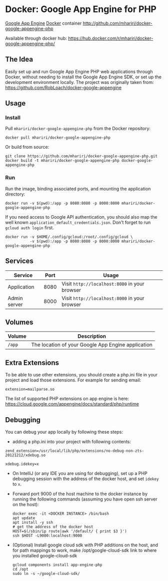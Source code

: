 # Docker: Google App Engine for PHP

[Google App Engine](https://developers.google.com/appengine/) [Docker](http://docker.com) container
http://github.com/mhariri/docker-google-appengine-php

Available through docker hub: https://hub.docker.com/r/mhariri/docker-google-appengine-php/


## The Idea

Easily set up and run Google App Engine PHP web applications through Docker, without
needing to install the Google App Engine SDK, or set up the development
environment locally.
The project was originally taken from: https://github.com/RobLoach/docker-google-appengine


## Usage

### Install

Pull `mhariri/docker-google-appengine-php` from the Docker repository:
```
docker pull mhariri/docker-google-appengine-php
```

Or build from source:
```
git clone https://github.com/mhariri/docker-google-appengine-php.git
docker build -t mhariri/docker-google-appengine-php docker-google-appengine-php
```

### Run

Run the image, binding associated ports, and mounting the
application directory:

```
docker run -v $(pwd):/app -p 8080:8080 -p 8000:8000 mhariri/docker-google-appengine-php
```

If you need access to Google API authentication, you should also map the well known
`application_default_credentials.json`. Don't forget to run `gcloud auth login` first.

```
docker run -v $HOME/.config/gcloud:/root/.config/gcloud \
           -v $(pwd):/app -p 8080:8080 -p 8000:8000 mhariri/docker-google-appengine-php
```

## Services

Service      | Port | Usage
-------------|------|------
Application  | 8080 | Visit `http://localhost:8080` in your browser
Admin server | 8000 | Visit `http://localhost:8000` in your browser


## Volumes

Volume          | Description
----------------|-------------
`/app`          | The location of your Google App Engine application

## Extra Extensions
To be able to use other extensions, you should create a php.ini file in
your project and load those extensions. For example for sending email:

```
extension=mailparse.so
```

The list of supported PHP extensions on app engine is here:
https://cloud.google.com/appengine/docs/standard/php/runtime

## Debugging

You can debug your app locally by following these steps:

 - adding a php.ini into your project with following contents:

  ```
  zend_extension=/usr/local/lib/php/extensions/no-debug-non-zts-20121212/xdebug.so

  xdebug.idekey=x
  ```

 - On IntelliJ (or any IDE you are using for debugging), set up a PHP debugging
   session with the address of the docker host, and set `idekey` to `x`.

 - Forward port 9000 of the host machine to the docker instance by running
   the following commands (assuming you have open ssh server on the host):

   ```
   docker exec -it <DOCKER INSTANCE> /bin/bash
   apt update
   apt install -y ssh
   # get the address of the docker host
   HOST=$(/sbin/ip route|awk '/default/ { print $3 }')
   ssh $HOST -L9000:localhost:9000
   ```

 - (Optional) Install google cloud sdk with PHP additions on the host, and for path
   mappings to work, make /opt/google-cloud-sdk link to where you installed
   google-cloud-sdk

   ```
   gcloud components install app-engine-php
   cd /opt
   sudo ln -s ~/google-cloud-sdk/
   ```
